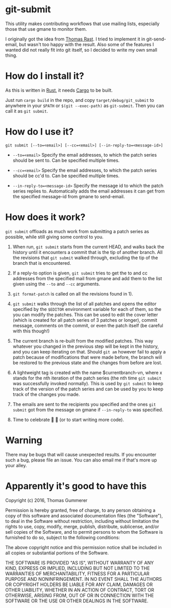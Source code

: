 # git-submit

This utility makes contributing workflows that use mailing lists,
especially those that use gmane to monitor them.

I originally got the idea from
[Thomas Rast](https://github.com/trast/git/wiki/Todo-items).  I tried
to implement it in git-send-email, but wasn't too happy with the
result.  Also some of the features I wanted did not really fit into
git itself, so I decided to write my own small thing.

# How do I install it?

As this is written in [Rust](https://github.com/rust-lang/rust), it
needs [Cargo](https://crates.io) to be built.

Just run `cargo build` in the repo, and copy `target/debug/git_submit`
to anywhere in your `$PATH` or `$(git --exec-path)` as `git-submit`.
Then you can call it as `git submit`.

# How do I use it?

```
git submit [--to=<email>] [--cc=<email>] [--in-reply-to=<message-id>]
```

* `--to=<email>`
  Specify the email addresses, to which the patch series should be sent
  to.  Can be specified multiple times.

* `--cc=<email>`
  Specify the email addresses, to which  the patch series should be
  cc'd to.  Can be specified multiple times.

* `--in-reply-to=<message-id>`
  Specify the message id to which the patch series replies to.
  Automatically adds the email addresses it can get from the specified
  message-id from gmane to send-email.

# How does it work?

`git submit` offloads as much work from submitting a patch series as
possible, while still giving some control to you.

 1) When run, `git submit` starts from the current HEAD, and walks
    back the history until it encounters a commit that is the tip of
    another branch.  All the revisions that `git submit` walked
    through, excluding the tip of the branch that is encountered.

 2) If a reply-to option is given, `git submit` tries to get the to
    and cc addresses from the specified mail from gmane and add them
    to the list given using the `--to` and `--cc` arguments.

 3) `git format-patch` is called on all the revisions found in 1).

 4) `git submit` walks through the list of all patches and opens the
    editor specified by the `$EDITOR` environment variable for each of
    them, so the you can modify the patches.  This can be used to edit
    the cover letter (which is created for all patch series of 3
    patches or longer), commit message, comments on the commit, or
    even the patch itself (be careful with this though!)

 5) The current branch is re-built from the modified patches.  This
    way whatever you changed in the previous step will be kept in the
    history, and you can keep iterating on that.  Should `git am`
    however fail to apply a patch because of modifications that were
    made before, the branch will be restored to the previous state and
    the changes from before are lost.

 6) A lightweight tag is created with the name $currentbranch-vn,
    where x stands for the nth iteration of the patch series (the nth
    time `git submit` was successfully invoked normally).  This is
    used by `git submit` to keep track of the version of the patch
    series and can be used by you to keep track of the changes you
    made.

 7) The emails are sent to the recipients you specified and the ones
    `git submit` got from the message on gmane if `--in-reply-to` was
    specified.

 8) Time to celebrate :beer: :tada: (or to start writing more code).

# Warning

There may be bugs that will cause unexpected results.  If you
encounter such a bug, please file an issue.  You can also email me if
that's more up your alley.

# Apparently it's good to have this

Copyright (c) 2016, Thomas Gummerer

Permission is hereby granted, free of charge, to any person obtaining a copy
of this software and associated documentation files (the "Software"), to deal
in the Software without restriction, including without limitation the rights
to use, copy, modify, merge, publish, distribute, sublicense, and/or sell
copies of the Software, and to permit persons to whom the Software is
furnished to do so, subject to the following conditions:

The above copyright notice and this permission notice shall be included in
all copies or substantial portions of the Software.

THE SOFTWARE IS PROVIDED "AS IS", WITHOUT WARRANTY OF ANY KIND, EXPRESS OR
IMPLIED, INCLUDING BUT NOT LIMITED TO THE WARRANTIES OF MERCHANTABILITY,
FITNESS FOR A PARTICULAR PURPOSE AND NONINFRINGEMENT. IN NO EVENT SHALL THE
AUTHORS OR COPYRIGHT HOLDERS BE LIABLE FOR ANY CLAIM, DAMAGES OR OTHER
LIABILITY, WHETHER IN AN ACTION OF CONTRACT, TORT OR OTHERWISE, ARISING FROM,
OUT OF OR IN CONNECTION WITH THE SOFTWARE OR THE USE OR OTHER DEALINGS IN
THE SOFTWARE.
